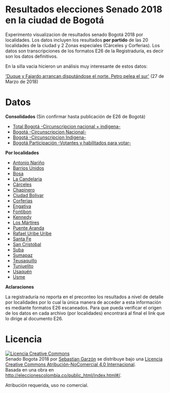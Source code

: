 # Resultados elecciones Senado 2018 en la ciudad de Bogotá

Experimento visualizacion de resultados senado Bogotá 2018 por localidades. 
Los datos incluyen los resultados **por partido** de las 20 localidades de la ciudad y 2 Zonas especiales (Cárceles y Corferias). Los datos son transcripciones de los formatos E26 de la Registraduría, es decir son los datos definitivos.

En la silla vacia hicieron un análisis muy interesante de estos datos: 

['Duque y Fajardo arrancan disputándose el norte, Petro pelea el sur'](http://lasillavacia.com/silla-cachaca/duque-y-fajardo-arrancan-disputandose-el-norte-petro-pelea-en-el-sur-65293) (27 de Marzo de 2018)

# Datos

**Consolidados** (Sin confirmar hasta publicación de E26 de Bogotá)

* [Total Bogotá -Circunscripcion nacional + indigena-](Bogota/Votacion_Bogota_Unificada.csv)
* [Bogotá -Circunscripcion Nacional-](Bogota/Circunscripcion_Nacional_Bogota.csv)
* [Bogotá -Circunscripcion Indigena- ](Bogota/Circunscripcion_Indigena_Bogota.csv)
* [Bogotá Participación -Votantes y habilitados para votar- ](Bogota/Participacion_bogota.csv)

**Por localidades**

* [Antonio Nariño](localidades/Votaciones_localidades/ANTONIO_NARINO_OK.csv)
* [Barrios Unidos](localidades/Votaciones_localidades/BARRIOS_UNIDOS_OK.csv)
* [Bosa](localidades/Votaciones_localidades/BOSA_OK.csv)
* [La Candelaria](localidades/Votaciones_localidades/CANDELARIA_OK.csv)
* [Cárceles](localidades/Votaciones_localidades/CARCELES_OK.csv)
* [Chapinero](localidades/Votaciones_localidades/CHAPINERO_OK.csv)
* [Ciudad Bolivar](localidades/Votaciones_localidades/CIUDAD_BOLIVAR_OK.csv)
* [Corferias](localidades/Votaciones_localidades/CORFERIAS_OK.csv)
* [Engativa](localidades/Votaciones_localidades/ENGATIVA_OK.csv)
* [Fontibon](localidades/Votaciones_localidades/FONTIBON_OK.csv)
* [Kennedy](localidades/Votaciones_localidades/KENNEDY_OK.csv)
* [Los Mártires](localidades/Votaciones_localidades/MARTIRES_OK.csv)
* [Puente Aranda](localidades/Votaciones_localidades/PUENTE_ARANDA_OK.csv)
* [Rafael Uribe Uribe](localidades/Votaciones_localidades/RAFAEL_URIBE_URIBE_OK.csv)
* [Santa Fe](localidades/Votaciones_localidades/SANTA_FE_OK.csv)
* [San Cristobal](localidades/Votaciones_localidades/SAN_CRISTOBAL_OK.csv)
* [Suba](localidades/Votaciones_localidades/SUBA_OK.csv)
* [Sumapaz](localidades/Votaciones_localidades/SUMAPAZ_OK.csv)
* [Teusaquillo](localidades/Votaciones_localidades/TEUSAQUILLO_OK.csv)
* [Tunjuelito](localidades/Votaciones_localidades/TUNJUELITO_OK.csv)
* [Usaquén](localidades/Votaciones_localidades/USAQUEN_OK.csv)
* [Usme](localidades/Votaciones_localidades/USME_OK.csv)


**Aclaraciones**

La registraduría no reporta en el preconteo los resultados a nivel de detalle por localidades por lo cual la única manera
de acceder a esta información es mediante formatos E26 escaneados. Para que pueda verificar el origen de los datos en cada archivo (por localidades) encontrará al final el link que lo dirige al documento E26.


# Licencia

<a rel="license" href="http://creativecommons.org/licenses/by-nc/4.0/"><img alt="Licencia Creative Commons" style="border-width:0" src="https://i.creativecommons.org/l/by-nc/4.0/88x31.png" /></a><br /><span xmlns:dct="http://purl.org/dc/terms/" href="http://purl.org/dc/dcmitype/Dataset" property="dct:title" rel="dct:type">Senado Bogota 2018</span> por <a xmlns:cc="http://creativecommons.org/ns#" href="https://github.com/SbastianGarzon/BogotaSen2018" property="cc:attributionName" rel="cc:attributionURL">Sebastian Garzón</a> se distribuye bajo una <a rel="license" href="http://creativecommons.org/licenses/by-nc/4.0/">Licencia Creative Commons Atribución-NoComercial 4.0 Internacional</a>.<br />Basada en una obra en <a xmlns:dct="http://purl.org/dc/terms/" href="http://eleccionescolombia.co/public_html/index.html#/" rel="dct:source">http://eleccionescolombia.co/public_html/index.html#/</a>.

Atribución requerida, uso no comercial.
